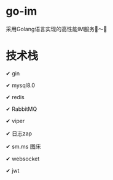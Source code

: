 # go-im
采用Golang语言实现的高性能IM服务🎃～🎃

# 技术栈
✔ gin

✔ mysql8.0

✔ redis

✔ RabbitMQ

✔ viper

✔ 日志zap

✔ sm.ms 图床

✔ websocket

✔ jwt